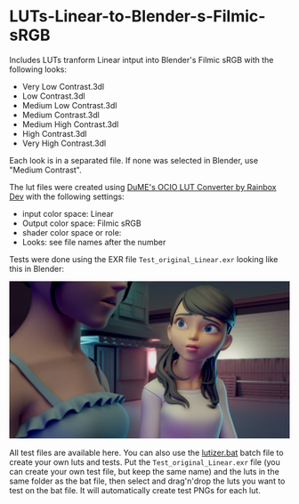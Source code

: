 # LUTs-Linear-to-Blender-s-Filmic-sRGB

Includes LUTs tranform Linear intput into Blender's Filmic sRGB with the following looks:

 - Very Low Contrast.3dl
 - Low Contrast.3dl
 - Medium Low Contrast.3dl
 - Medium Contrast.3dl
 - Medium High Contrast.3dl
 - High Contrast.3dl
 - Very High Contrast.3dl

Each look is in a separated file. If none was selected in Blender, use "Medium Contrast".

The lut files were created using [DuME's OCIO LUT Converter by Rainbox Dev](https://github.com/Rainbox-dev/DuME) with the following settings:
- input color space: Linear
- Output color space: Filmic sRGB
- shader color space or role: <blank>
- Looks: see file names after the number

Tests were done using the EXR file `Test_original_Linear.exr` looking like this in Blender:

![test original sRGB](https://github.com/L0Lock/LUTs-Linear-to-Blender-s-Filmic-sRGB/blob/main/Test_original_sRGB.png)

All test files are available here. You can also use the [lutizer.bat](https://raw.githubusercontent.com/L0Lock/LUTs-Linear-to-Blender-s-Filmic-sRGB/main/lutizer.bat) batch file to create your own luts and tests. Put the `Test_original_Linear.exr` file (you can create your own test file, but keep the same name) and the luts in the same folder as the bat file, then select and drag'n'drop the luts you want to test on the bat file. It will automatically create test PNGs for each lut.
